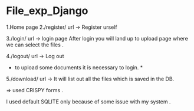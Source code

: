 # File_exp_Django

1.Home page
2./register/  url  -> Register urself

3./login/ url  -> login page
After login you will land up to upload page where we can select the files . 

4./logout/  url  -> Log out 

* to upload some documents it is necessary to login. *

5./download/  url  ->   It will list out all the files which is saved in the DB.

=> used CRISPY forms .

I used default SQLITE only because of some issue with my system .
